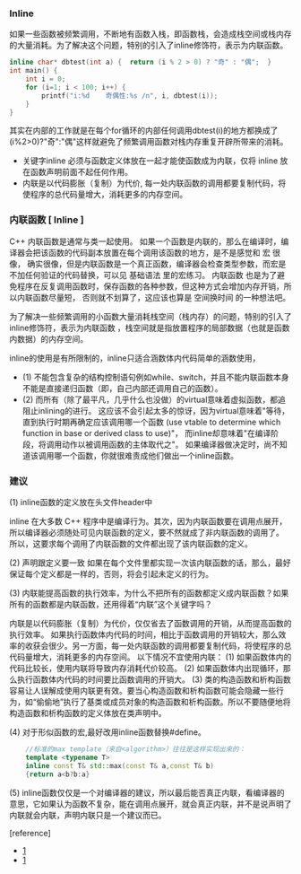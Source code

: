 ### Inline
如果一些函数被频繁调用，不断地有函数入栈，即函数栈，会造成栈空间或栈内存的大量消耗。为了解决这个问题，特别的引入了inline修饰符，表示为内联函数。
```cpp
inline char* dbtest(int a) {  return (i % 2 > 0) ? "奇" : "偶";  }
int main() {  
	int i = 0;  
	for (i=1; i < 100; i++) {  
		printf("i:%d    奇偶性:%s /n", i, dbtest(i));       
	}  
} 
```
其实在内部的工作就是在每个for循环的内部任何调用dbtest(i)的地方都换成了(i%2>0)?"奇":"偶"这样就避免了频繁调用函数对栈内存重复开辟所带来的消耗。

* 关键字inline 必须与函数定义体放在一起才能使函数成为内联，仅将 inline 放在函数声明前面不起任何作用。
* 内联是以代码膨胀（复制）为代价, 每一处内联函数的调用都要复制代码，将使程序的总代码量增大，消耗更多的内存空间。

### 内联函数 [ Inline ]
C++ 内联函数是通常与类一起使用。
如果一个函数是内联的，那么在编译时，编译器会把该函数的代码副本放置在每个调用该函数的地方，是不是感觉和 宏 很像，
确实很像，但是内联函数是一个真正函数，编译器会检查类型参数，而宏是不加任何验证的代码替换，可以见 基础语法 里的宏练习。
内联函数 也是为了避免程序在反复调用函数时，保存函数的各种参数，但这种方式会增加内存开销，所以内联函数尽量短，
否则就不划算了，这应该也算是 空间换时间 的一种想法吧。

为了解决一些频繁调用的小函数大量消耗栈空间（栈内存）的问题，特别的引入了inline修饰符，表示为内联函数
，栈空间就是指放置程序的局部数据（也就是函数内数据）的内存空间。

inline的使用是有所限制的，inline只适合涵数体内代码简单的涵数使用，
* (1) 不能包含复杂的结构控制语句例如while、switch，并且不能内联函数本身不能是直接递归函数（即，自己内部还调用自己的函数）。
* (2) 而所有（除了最平凡，几乎什么也没做）的virtual意味着虚拟函数，都追阻止inlining的进行。
这应该不会引起太多的惊讶，因为virtual意味着"等待，直到执行时期再确定应该调用哪一个函数 
(use vtable to determine which function in base or derived class to use)"，
而inline却意味着"在编译阶段，将调用动作以被调用函数的主体取代之"。
如果编译器做决定时，尚不知道该调用哪一个函数，你就很难责成他们做出一个inline函数。

### 建议

(1) inline函数的定义放在头文件header中

inline 在大多数 C++ 程序中是编译行为。其次，因为内联函数要在调用点展开，所以编译器必须随处可见内联函数的定义，要不然就成了非内联函数的调用了。
所以，这要求每个调用了内联函数的文件都出现了该内联函数的定义。

(2) 声明跟定义要一致
如果在每个文件里都实现一次该内联函数的话，那么，最好保证每个定义都是一样的，否则，将会引起未定义的行为。


(3) 内联能提高函数的执行效率，为什么不把所有的函数都定义成内联函数？如果所有的函数都是内联函数，还用得着“内联”这个关键字吗？

内联是以代码膨胀（复制）为代价，仅仅省去了函数调用的开销，从而提高函数的执行效率。 如果执行函数体内代码的时间，相比于函数调用的开销较大，那么效率的收获会很少。另一方面，每一处内联函数的调用都要复制代码，将使程序的总代码量增大，消耗更多的内存空间。
以下情况不宜使用内联： 
(1) 如果函数体内的代码比较长，使用内联将导致内存消耗代价较高。 
(2) 如果函数体内出现循环，那么执行函数体内代码的时间要比函数调用的开销大。
(3)  类的构造函数和析构函数容易让人误解成使用内联更有效。要当心构造函数和析构函数可能会隐藏一些行为，如“偷偷地”执行了基类或成员对象的构造函数和析构函数。所以不要随便地将构造函数和析构函数的定义体放在类声明中。


(4) 对于形似函数的宏,最好改用inline函数替换#define。

```cpp
    //标准的max template（来自<algorithm>）往往是这样实现出来的：
    template <typename T>
    inline const T& std::max(const T& a,const T& b)
    {return a<b?b:a}
```

(5) inline函数仅仅是一个对编译器的建议，所以最后能否真正内联，看编译器的意思，它如果认为函数不复杂，能在调用点展开，就会真正内联，并不是说声明了内联就会内联，声明内联只是一个建议而已。

[reference]
* [1](https://blog.csdn.net/u011857683/article/details/81606433?ops_request_misc=%257B%2522request%255Fid%2522%253A%2522160682217619195271654251%2522%252C%2522scm%2522%253A%252220140713.130102334..%2522%257D&request_id=160682217619195271654251&biz_id=0&utm_medium=distribute.pc_search_result.none-task-blog-2~all~top_click~default-2-81606433.pc_first_rank_v2_rank_v28&utm_term=inline&spm=1018.2118.3001.4449)
* [1](https://blog.csdn.net/weixin_44671032/article/details/96010740?utm_medium=distribute.pc_relevant_t0.none-task-blog-BlogCommendFromMachineLearnPai2-1.control&depth_1-utm_source=distribute.pc_relevant_t0.none-task-blog-BlogCommendFromMachineLearnPai2-1.control)
